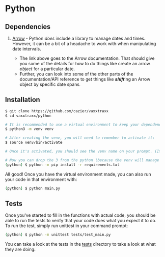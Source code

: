 # Python

## Dependencies
 1. [Arrow](https://arrow.readthedocs.io/en/latest/index.html) - Python *does* include a library to manage dates and times. However, it can be a bit of a headache to work with when manipulating date intervals.

     - The link above goes to the Arrow documentation. That should give you some of the details for how to do things like create an arrow *object* for a particular date.
     - Further, you can look into some of the other parts of the documentation/API reference to get things like ***shift***ing an Arrow object by specific date spans.

## Installation
```bash
$ git clone https://github.com/cazier/vaxxtraxx
$ cd vaxxtraxx/python

# It is recommended to use a virtual environment to keep your dependencies clean. 
$ python3 -m venv venv

# After creating the venv, you will need to remember to activate it:
$ source venv/bin/activate

# Once it's activated, you should see the venv name on your prompt. (It may not be identical to the following, though)

# Now you can drop the 3 from the python (because the venv will manage that) and install dependencies
(python) $ python -m pip install -r requirements.txt
```

All good! Once you have the virtual environment made, you can also run your code in that environment with:
```bash
(python) $ python main.py
```

## Tests
Once you've started to fill in the functions with actual code, you should be able to run the tests to verify that your code does what you expect it to do. To run the test, simply run unittest in your command prompt:

```bash
(python) $ python -m unittest tests/test_main.py
```

You can take a look at the tests in the [tests](./tests/) directory to take a look at what they are doing.
